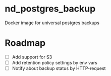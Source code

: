 # nd_postgres_backup
Docker image for universal postgres backups

# Roadmap
- [ ] Add support for S3
- [ ] Add retention policy settings by env vars
- [ ] Notify about backup status by HTTP-request